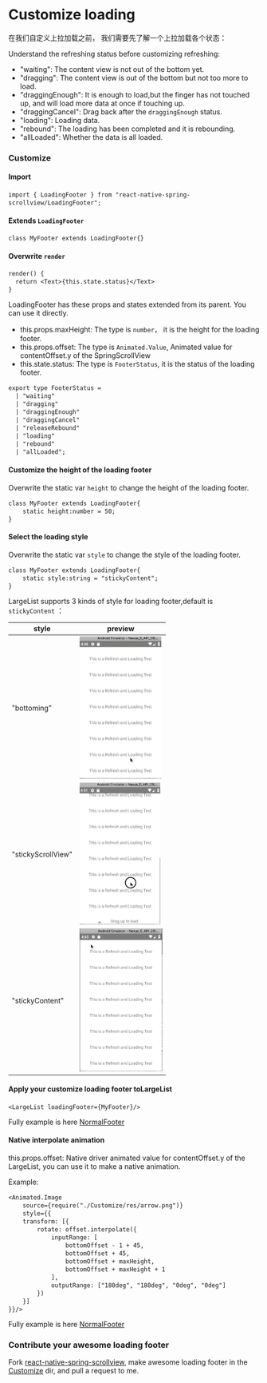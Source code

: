 # Customize loading

在我们自定义上拉加载之前， 我们需要先了解一个上拉加载各个状态：

Understand the refreshing status before customizing refreshing:

* "waiting": The content view is not out of the bottom yet.
* "dragging": The content view is out of the bottom but not too more to load.
* "draggingEnough": It is enough to load,but the finger has not touched up, and will load more data at once if touching up.
* "draggingCancel": Drag back after the `draggingEnough` status.
* "loading": Loading data.
* "rebound": The loading has been completed and it is rebounding.
* "allLoaded": Whether the data is all loaded.

### Customize

#### Import
```$js
import { LoadingFooter } from "react-native-spring-scrollview/LoadingFooter";
```

#### Extends `LoadingFooter`
```$js
class MyFooter extends LoadingFooter{}
```

#### Overwrite `render`
```$js
render() {
  return <Text>{this.state.status}</Text>
}
```

LoadingFooter has these props and states extended from its parent. You can use it directly.
* this.props.maxHeight: The type is `number`， it is the height for the loading footer.
* this.props.offset: The type is `Animated.Value`, Animated value for contentOffset.y of the SpringScrollView
* this.state.status: The type is `FooterStatus`, it is the status of the loading footer.
```$js
export type FooterStatus =
  | "waiting"
  | "dragging"
  | "draggingEnough"
  | "draggingCancel"
  | "releaseRebound"
  | "loading"
  | "rebound"
  | "allLoaded";
```

#### Customize the height of the loading footer
Overwrite the static var `height` to change the height of the loading footer.
```$js
class MyFooter extends LoadingFooter{
    static height:number = 50;
}
```

#### Select the loading style

Overwrite the static var `style` to change the style of the loading footer.
```
class MyFooter extends LoadingFooter{
    static style:string = "stickyContent";
}
```

LargeList supports 3 kinds of style for loading footer,default is `stickyContent` ：

style  |  preview
---- | ------
"bottoming" | ![bottoming](../../res/LoadingBottoming.gif)
"stickyScrollView" | ![stickyScrollView](../../res/LoadingStickyScrollView.gif)
"stickyContent" | ![stickyContent](../../res/LoadingStickyContent.gif)

#### Apply your customize loading footer toLargeList
```$js
<LargeList loadingFooter={MyFooter}/>
```

Fully example is here [NormalFooter](https://github.com/bolan9999/react-native-spring-scrollview/blob/master/src/LoadingFooter.js)

#### Native interpolate animation

this.props.offset: Native driver animated value for contentOffset.y of the LargeList, you can use it to make a native animation.

Example:

```$js
<Animated.Image
    source={require("./Customize/res/arrow.png")}
    style={{
    transform: [{
        rotate: offset.interpolate({
            inputRange: [
                bottomOffset - 1 + 45,
                bottomOffset + 45,
                bottomOffset + maxHeight,
                bottomOffset + maxHeight + 1
            ],
            outputRange: ["180deg", "180deg", "0deg", "0deg"]
        })
    }]
}}/>
```

Fully example is here [NormalFooter](https://github.com/bolan9999/react-native-spring-scrollview/blob/master/src/NormalFooter.js)

### Contribute your awesome loading footer

Fork [react-native-spring-scrollview](https://github.com/bolan9999/react-native-spring-scrollview), make awesome loading footer in the [Customize](https://github.com/bolan9999/react-native-spring-scrollview/tree/master/src/Customize) dir, and pull a request to me.
